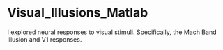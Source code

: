 # Visual_Illusions_Matlab
I explored neural responses to visual stimuli. Specifically, the Mach Band Illusion and V1 responses. 
